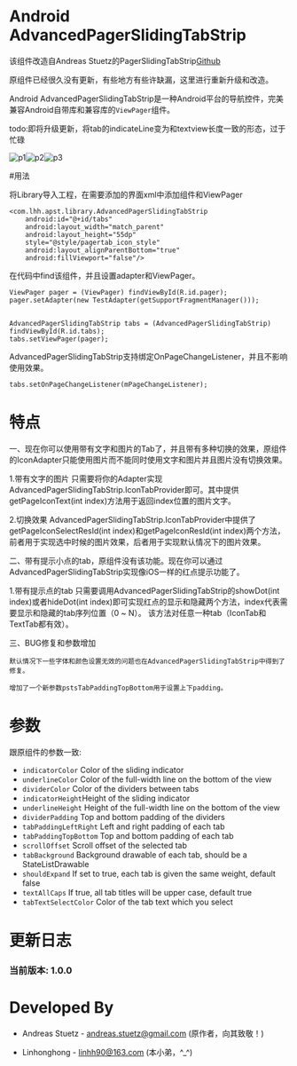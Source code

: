 # Android AdvancedPagerSlidingTabStrip

该组件改造自Andreas Stuetz的PagerSlidingTabStrip[Github](https://github.com/astuetz/PagerSlidingTabStrip/)

原组件已经很久没有更新，有些地方有些许缺漏，这里进行重新升级和改造。

Android AdvancedPagerSlidingTabStrip是一种Android平台的导航控件，完美兼容Android自带库和兼容库的`ViewPager`组件。

todo:即将升级更新，将tab的indicateLine变为和textview长度一致的形态，过于忙碌

![p1](http://ww4.sinaimg.cn/mw1024/6e4e0c91gw1euym6rifr7j20810g2dgl.jpg)![p2](http://ww2.sinaimg.cn/bmiddle/6e4e0c91gw1euym6s3jw3j20810g2dgm.jpg)![p3](http://ww1.sinaimg.cn/bmiddle/6e4e0c91gw1euymy0xtn7j20810g2dgl.jpg)

#用法

将Library导入工程，在需要添加的界面xml中添加组件和ViewPager

    <com.lhh.apst.library.AdvancedPagerSlidingTabStrip
        android:id="@+id/tabs"
        android:layout_width="match_parent"
        android:layout_height="55dp"
        style="@style/pagertab_icon_style"
        android:layout_alignParentBottom="true"
        android:fillViewport="false"/>

在代码中find该组件，并且设置adapter和ViewPager。

    ViewPager pager = (ViewPager) findViewById(R.id.pager);
    pager.setAdapter(new TestAdapter(getSupportFragmentManager()));


    AdvancedPagerSlidingTabStrip tabs = (AdvancedPagerSlidingTabStrip) findViewById(R.id.tabs);
    tabs.setViewPager(pager);


AdvancedPagerSlidingTabStrip支持绑定OnPageChangeListener，并且不影响使用效果。

    tabs.setOnPageChangeListener(mPageChangeListener);

# 特点

一、现在你可以使用带有文字和图片的Tab了，并且带有多种切换的效果，原组件的IconAdapter只能使用图片而不能同时使用文字和图片并且图片没有切换效果。

  1.带有文字的图片
  只需要将你的Adapter实现AdvancedPagerSlidingTabStrip.IconTabProvider即可。其中提供getPageIconText(int index)方法用于返回index位置的图片文字。

  2.切换效果
  AdvancedPagerSlidingTabStrip.IconTabProvider中提供了getPageIconSelectResId(int index)和getPageIconResId(int index)两个方法，前者用于实现选中时候的图片效果，后者用于实现默认情况下的图片效果。


二、带有提示小点的tab，原组件没有该功能。现在你可以通过AdvancedPagerSlidingTabStrip实现像iOS一样的红点提示功能了。

   1.带有提示点的tab
     只需要调用AdvancedPagerSlidingTabStrip的showDot(int index)或者hideDot(int index)即可实现红点的显示和隐藏两个方法，index代表需要显示和隐藏的tab序列位置（0 ~ N）。
     该方法对任意一种tab（IconTab和TextTab都有效）。

三、BUG修复和参数增加

    默认情况下一些字体和颜色设置无效的问题也在AdvancedPagerSlidingTabStrip中得到了修复。

    增加了一个新参数pstsTabPaddingTopBottom用于设置上下padding。

# 参数

跟原组件的参数一致:

 * `indicatorColor` Color of the sliding indicator
 * `underlineColor` Color of the full-width line on the bottom of the view
 * `dividerColor` Color of the dividers between tabs
 * `indicatorHeight`Height of the sliding indicator
 * `underlineHeight` Height of the full-width line on the bottom of the view
 * `dividerPadding` Top and bottom padding of the dividers
 * `tabPaddingLeftRight` Left and right padding of each tab
 * `tabPaddingTopBottom` Top and bottom padding of each tab
 * `scrollOffset` Scroll offset of the selected tab
 * `tabBackground` Background drawable of each tab, should be a StateListDrawable
 * `shouldExpand` If set to true, each tab is given the same weight, default false
 * `textAllCaps` If true, all tab titles will be upper case, default true
 * `tabTextSelectColor` Color of the tab text which you select

# 更新日志

### 当前版本: 1.0.0

# Developed By

 * Andreas Stuetz - <andreas.stuetz@gmail.com> (原作者，向其致敬！)

 * Linhonghong - <linhh90@163.com> (本小弟，^_^)
